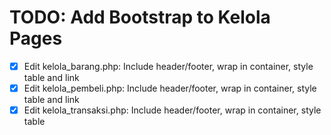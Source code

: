 # TODO: Add Bootstrap to Kelola Pages

- [x] Edit kelola_barang.php: Include header/footer, wrap in container, style table and link
- [x] Edit kelola_pembeli.php: Include header/footer, wrap in container, style table and link
- [x] Edit kelola_transaksi.php: Include header/footer, wrap in container, style table
